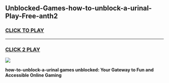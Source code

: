 
## Unblocked-Games-how-to-unblock-a-urinal-Play-Free-anth2
<h3>
<a href="https://premium76.site?title=how-to-unblock-a-urinal&ref=19M">CLICK TO PLAY</a></h3>
<hr>

<h3>
<a href="https://premium76.site?title=how-to-unblock-a-urinal&ref=19M">CLICK 2 PLAY</a>
  
</h3>

<a href="https://premium76.site?title=how-to-unblock-a-urinal&ref=19M"><img src="https://clearcache.store/games.png"></a>


**how-to-unblock-a-urinal games unblocked: Your Gateway to Fun and Accessible Online Gaming**
